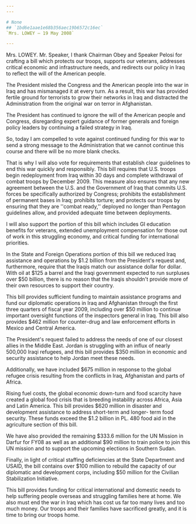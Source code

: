 ```yaml
---
---

# None
## `1bd6e1aae1e68b356aec19b6572c16ec`
`Mrs. LOWEY — 19 May 2008`

---
```



Mrs. LOWEY. Mr. Speaker, I thank Chairman Obey and Speaker Pelosi for 
crafting a bill which protects our troops, supports our veterans, 
addresses critical economic and infrastructure needs, and redirects our 
policy in Iraq to reflect the will of the American people.

The President misled the Congress and the American people into the 
war in Iraq and has mismanaged it at every turn. As a result, this war 
has provided fertile ground for terrorists to grow their networks in 
Iraq and distracted the Administration from the original war on terror 
in Afghanistan.

The President has continued to ignore the will of the American people 
and Congress, disregarding expert guidance of former generals and 
foreign policy leaders by continuing a failed strategy in Iraq.

So, today I am compelled to vote against continued funding for this 
war to send a strong message to the Administration that we cannot 
continue this course and there will be no more blank checks.

That is why I will also vote for requirements that establish clear 
guidelines to end this war quickly and responsibly. This bill requires 
that U.S. troops begin redeployment from Iraq within 30 days and 
complete withdrawal of combat troops by December 2009. This measure 
also ensures that any new agreement between the U.S. and the Government 
of Iraq that commits U.S. forces be specifically authorized by 
Congress; prohibits the establishment of permanent bases in Iraq; 
prohibits torture; and protects our troops by ensuring that they are 
''combat ready,'' deployed no longer than Pentagon guidelines allow, 
and provided adequate time between deployments.

I will also support the portion of this bill which includes GI 
education benefits for veterans, extended unemployment compensation for 
those out of work in this struggling economy, and critical funding for 
international priorities.

In the State and Foreign Operations portion of this bill we reduced 
Iraq assistance and operations by $1.2 billion from the President's 
request and, furthermore, require that the Iraqis match our assistance 
dollar for dollar. With oil at $125 a barrel and the Iraqi government 
expected to run surpluses over $50 billion, there is no reason that the 
Iraqis shouldn't provide more of their own resources to support their 
country.

This bill provides sufficient funding to maintain assistance programs 
and fund our diplomatic operations in Iraq and Afghanistan through the 
first three quarters of fiscal year 2009, including over $50 million to 
continue important oversight functions of the inspectors general in 
Iraq. This bill also provides $462 million for counter-drug and law 
enforcement efforts in Mexico and Central America.

The President's request failed to address the needs of one of our 
closest allies in the Middle East. Jordan is struggling with an influx 
of nearly 500,000 Iraqi refugees, and this bill provides $350 million 
in economic and security assistance to help Jordan meet these needs.

Additionally, we have included $675 million in response to the global 
refugee crisis resulting from the conflicts in Iraq, Afghanistan and 
parts of Africa.

Rising fuel costs, the global economic down-turn and food scarcity 
have created a global food crisis that is breeding instability across 
Africa, Asia and Latin America. This bill provides $620 million in 
disaster and development assistance to address short-term and longer-
term food security. These funds exceed the $1.2 billion in PL. 480 food 
aid in the agriculture section of this bill.

We have also provided the remaining $333.6 million for the UN Mission 
in Darfur for FY08 as well as an additional $90 million to train police 
to join this UN mission and to support the upcoming elections in 
Southern Sudan.

Finally, in light of critical staffing deficiencies at the State 
Department and USAID, the bill contains over $100 million to rebuild 
the capacity of our diplomatic and development corps, including $50 
million for the Civilian Stabilization Initiative.

This bill provides funding for critical international and domestic 
needs to help suffering people overseas and struggling families here at 
home. We also must end the war in Iraq which has cost us far too many 
lives and too much money. Our troops and their families have sacrificed 
greatly, and it is time to bring our troops home.
